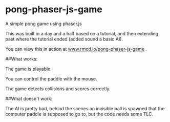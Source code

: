 # pong-phaser-js-game
A simple pong game using phaser.js

This was built in a day and a half based on a tutorial, and then extending past where the tutorial ended (added sound a basic AI).

You can view this in action at www.rmcd.io/pong-phaser-js-game .

##What works:

The game is playable.

You can control the paddle with the mouse.

The game detects collisions and scores correctly.

##What doesn't work:

The AI is pretty bad, behind the scenes an invisible ball is spawned that the computer paddle is supposed to go to, but the code needs some TLC.
